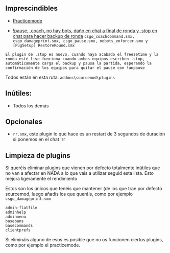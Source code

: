 ## Imprescindibles

- [Practicemode](https://github.com/splewis/csgo-practice-mode)

- [!pause, .coach, no hay bots, daño en chat a final de ronda y .stop en chat para hacer backup de ronda](https://drive.google.com/file/d/1s1UY3hfG9AOG0i8Gw36Q_-VvTWjA7fSB/view?usp=sharing)
`csgo_coachcommand.smx, csgo_damageprint.smx, csgo_pause.smx, nobots_enforcer.smx y [PugSetup] RestoreRound.smx`

`El plugin de .stop es nuevo, cuando haya acabado el freezetime y la ronda esté live funciona cuando ambos equipos escriben .stop, automáticamente carga el backup y pausa la partida, esperando la confirmación de los equipos para quitar el pause con !unpause`

Todos están en esta ruta: `addons\sourcemod\plugins`

## Inútiles:

- Todos los demás

## Opcionales

- `rr.smx`, este plugin lo que hace es un restart de 3 segundos de duración si ponemos en el chat !rr

## Limpieza de plugins

Si queréis eliminar plugins que vienen por defecto totalmente inútiles que no van a afectar en NADA a lo que vais a utilizar seguid esta lista. Esto mejora ligeramente el rendimiento

Estos son los únicos que tenéis que mantener (de los que trae por defecto sourcemod, luego añadís los que queráis, como por ejemplo `csgo_damageprint.smx`

```
admin-flatfile
adminhelp
adminmenu
basebans
basecommands
clientprefs
```

Si elimináis alguno de esos es posible que no os funcionen ciertos plugins, como por ejemplo el practicemode.
